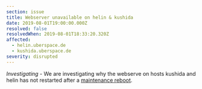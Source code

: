 ```yaml
---
section: issue
title: Webserver unavailable on helin & kushida
date: 2019-08-01T19:00:00.000Z
resolved: false
resolvedWhen: 2019-08-01T18:33:20.320Z
affected:
  - helin.uberspace.de
  - kushida.uberspace.de
severity: disrupted
---
```

_Investigating_ - We are investigating why the webserve on hosts kushida and helin has not restarted after a [maintenance reboot](https://is.uberspace.online/issues/2019-08-01-maintenance-reboots-on-u7-hosts/).
